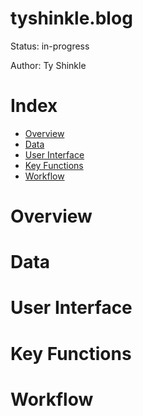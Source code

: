 # tyshinkle.blog

Status: in-progress  
  
Author: Ty Shinkle

# Index
- [Overview](#Overview)
- [Data](#Data)
- [User Interface](#User-Interface)
- [Key Functions](#Key-Functions)
- [Workflow](#Workflow)

# Overview

# Data

# User Interface

# Key Functions

# Workflow
